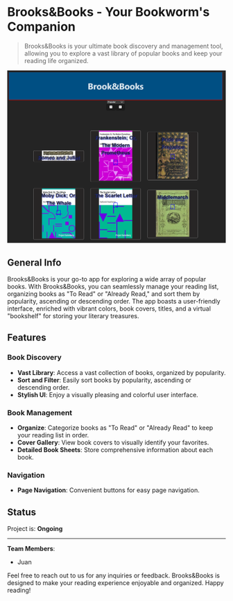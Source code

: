 # Brooks&Books - Your Bookworm's Companion

> Brooks&Books is your ultimate book discovery and management tool, allowing you to explore a vast library of popular books and keep your reading life organized.

![Brooks&Books](public/bookmark_app_screenshot.jpg.png)

## General Info

Brooks&Books is your go-to app for exploring a wide array of popular books. With Brooks&Books, you can seamlessly manage your reading list, organizing books as "To Read" or "Already Read," and sort them by popularity, ascending or descending order. The app boasts a user-friendly interface, enriched with vibrant colors, book covers, titles, and a virtual "bookshelf" for storing your literary treasures.

## Features

### Book Discovery

- **Vast Library**: Access a vast collection of books, organized by popularity.
- **Sort and Filter**: Easily sort books by popularity, ascending or descending order.
- **Stylish UI**: Enjoy a visually pleasing and colorful user interface.

### Book Management

- **Organize**: Categorize books as "To Read" or "Already Read" to keep your reading list in order.
- **Cover Gallery**: View book covers to visually identify your favorites.
- **Detailed Book Sheets**: Store comprehensive information about each book.

### Navigation

- **Page Navigation**: Convenient buttons for easy page navigation.

## Status

Project is: **Ongoing**

---

**Team Members**:

- Juan

Feel free to reach out to us for any inquiries or feedback. Brooks&Books is designed to make your reading experience enjoyable and organized. Happy reading!
